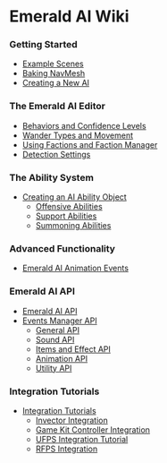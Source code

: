 # Emerald AI Wiki

### Getting Started
* [Example Scenes]
* [Baking NavMesh]
* [Creating a New AI]

### The Emerald AI Editor
* [Behaviors and Confidence Levels]
* [Wander Types and Movement]
* [Using Factions and Faction Manager]
* [Detection Settings]

### The Ability System
* [Creating an AI Ability Object] 
   * [Offensive Abilities]
   * [Support Abilities]
   * [Summoning Abilities]

### Advanced Functionality
* [Emerald AI Animation Events]

### Emerald AI API
* [Emerald AI API]
* [Events Manager API]
   * [General API]
   * [Sound API]
   * [Items and Effect API]
   * [Animation API]
   * [Utility API]


### Integration Tutorials
* [Integration Tutorials]
   * [Invector Integration]
   * [Game Kit Controller Integration]
   * [UFPS Integration Tutorial]
   * [RFPS Integration]

[Home]: https://github.com/Black-Horizon-Studios/Emerald-AI/wiki
[Example Scenes]: https://github.com/Black-Horizon-Studios/Emerald-AI/wiki/Example-Scenes
[Creating a New AI]: https://github.com/Black-Horizon-Studios/Emerald-AI/wiki/Creating-a-New-AI
[Baking NavMesh]: https://github.com/Black-Horizon-Studios/Emerald-AI/wiki/Baking-NavMesh
[Behaviors and Confidence Levels]: https://github.com/Black-Horizon-Studios/Emerald-AI/wiki/Behaviors-and-Confidence-Levels
[Wander Types and Movement]: https://github.com/Black-Horizon-Studios/Emerald-AI/wiki/Wander-Types-and-Movement
[Emerald AI API]: https://github.com/Black-Horizon-Studios/Emerald-AI/wiki/Emerald-AI-API
[Using Factions and Faction Manager]: https://github.com/Black-Horizon-Studios/Emerald-AI/wiki/Using-Factions-and-Faction-Manager
[Creating an AI Ability Object]: https://github.com/Black-Horizon-Studios/Emerald-AI/wiki/Creating-an-AI-Ability-Object
[Emerald AI Animation Events]: https://github.com/Black-Horizon-Studios/Emerald-AI/wiki/Emerald-AI-Animation-Events
[Detection Settings]: https://github.com/Black-Horizon-Studios/Emerald-AI/wiki/Detection-Settings
[Invector Integration]: https://github.com/Black-Horizon-Studios/Emerald-AI/wiki/Invector-Integration-Tutorial
[Integration Tutorials]: https://github.com/Black-Horizon-Studios/Emerald-AI/wiki/Integration-Tutorials
[RFPS Integration]: https://github.com/Black-Horizon-Studios/Emerald-AI/wiki/RFPS-Integration-Tutorial
[UFPS Integration Tutorial]: https://github.com/Black-Horizon-Studios/Emerald-AI/wiki/UFPS-Integration-Tutorial
[Game Kit Controller Integration]: https://github.com/Black-Horizon-Studios/Emerald-AI/wiki/Game-Kit-Controller-Integration
[Offensive Abilities]: https://github.com/Black-Horizon-Studios/Emerald-AI/wiki/Creating-an-AI-Ability-Object#offensive-abilities
[Support Abilities]: https://github.com/Black-Horizon-Studios/Emerald-AI/wiki/Creating-an-AI-Ability-Object#support-abilities
[Summoning Abilities]: https://github.com/Black-Horizon-Studios/Emerald-AI/wiki/Creating-an-AI-Ability-Object#summoning-abilities
[Events Manager API]: https://github.com/Black-Horizon-Studios/Emerald-AI/wiki/Emerald-AI-API#emerald-ai-events-manager-api
[General API]: https://github.com/Black-Horizon-Studios/Emerald-AI/wiki/Emerald-AI-API#General-API
[Destination API]: https://github.com/Black-Horizon-Studios/Emerald-AI/wiki/Emerald-AI-API#Movement--Destination-API
[Sound API]: https://github.com/Black-Horizon-Studios/Emerald-AI/wiki/Emerald-AI-API#Sound-API
[Items and Effect API]: https://github.com/Black-Horizon-Studios/Emerald-AI/wiki/Emerald-AI-API#items--effect-api
[Animation API]: https://github.com/Black-Horizon-Studios/Emerald-AI/wiki/Emerald-AI-API#animation-api
[Utility API]: https://github.com/Black-Horizon-Studios/Emerald-AI/wiki/Emerald-AI-API#utility-api